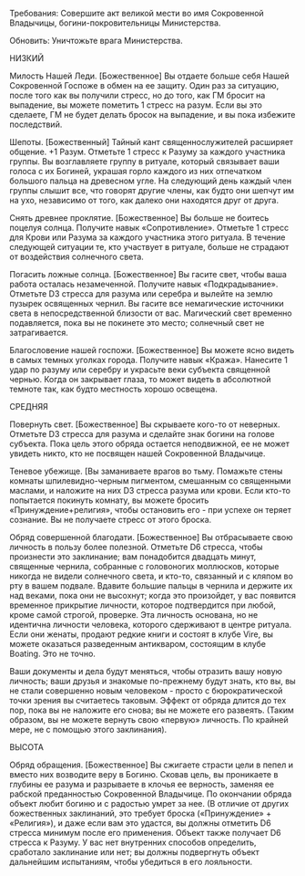 Требования: Совершите акт великой мести во имя Сокровенной Владычицы, богини-покровительницы Министерства.

Обновить: Уничтожьте врага Министерства.  
  
НИЗКИЙ

Милость Нашей Леди. [Божественное] Вы отдаете больше себя Нашей Сокровенной Госпоже в обмен на ее защиту. Один раз за ситуацию, после того как вы получили стресс, но до того, как ГМ бросит на выпадение, вы можете пометить 1 стресс на разум. Если вы это сделаете, ГМ не будет делать бросок на выпадение, и вы пока избежите последствий.  
  
Шепоты. [Божественный] Тайный кант священнослужителей расширяет общение. +1 Разум. Отметьте 1 стресс к Разуму за каждого участника группы. Вы возглавляете группу в ритуале, который связывает ваши голоса с их Богиней, украшая горло каждого из них отпечатком большого пальца на древесном угле. На следующий день каждый член группы слышит все, что говорят другие члены, как будто они шепчут им на ухо, независимо от того, как далеко они находятся друг от друга.  
  
Снять древнее проклятие. [Божественное] Вы больше не боитесь поцелуя солнца. Получите навык «Сопротивление». Отметьте 1 стресс для Крови или Разума за каждого участника этого ритуала. В течение следующей ситуации те, кто участвует в ритуале, больше не страдают от воздействия солнечного света.  
  
Погасить ложные солнца. [Божественное] Вы гасите свет, чтобы ваша работа осталась незамеченной. Получите навык «Подкрадывание». Отметьте D3 стресса для разума или серебра и вылейте на землю пузырек освященных чернил. Вы гасите все немагические источники света в непосредственной близости от вас. Магический свет временно подавляется, пока вы не покинете это место; солнечный свет не затрагивается.  
  
Благословение нашей госпожи. [Божественное] Вы можете ясно видеть в самых темных уголках города. Получите навык «Кража». Нанесите 1 удар по разуму или серебру и украсьте веки субъекта священной чернью. Когда он закрывает глаза, то может видеть в абсолютной темноте так, как будто местность хорошо освещена.  
  
СРЕДНЯЯ

Повернуть свет. [Божественное] Вы скрываете кого-то от неверных. Отметьте D3 стресса для разума и сделайте знак богини на голове субъекта. Пока цель этого обряда остается неподвижной, ее не может увидеть никто, кто не посвящен нашей Сокровенной Владычице.  
  
Теневое убежище. [Вы заманиваете врагов во тьму. Помажьте стены комнаты шпилевидно-черным пигментом, смешанным со священными маслами, и наложите на них D3 стресса разума или крови. Если кто-то попытается покинуть комнату, вы можете бросить «Принуждение+религия», чтобы остановить его - при успехе он теряет сознание. Вы не получаете стресс от этого броска.  
  
Обряд совершенной благодати. [Божественное] Вы отбрасываете свою личность в пользу более полезной. Отметьте D6 стресса, чтобы произнести это заклинание; вам понадобится двадцать минут, священные чернила, собранные с головоногих моллюсков, которые никогда не видели солнечного света, и кто-то, связанный и с кляпом во рту в вашем подвале. Вдавите большие пальцы в чернила и держите их над веками, пока они не высохнут; когда это произойдет, у вас появится временное прикрытие личности, которое подтвердится при любой, кроме самой строгой, проверке. Эта личность основана, но не идентична личности человека, которого сдерживают в центре ритуала. Если они женаты, продают редкие книги и состоят в клубе Vire, вы можете оказаться разведенным антикваром, состоящим в клубе Boating. Это не точно.

Ваши документы и дела будут меняться, чтобы отразить вашу новую личность; ваши друзья и знакомые по-прежнему будут знать, кто вы, вы не стали совершенно новым человеком - просто с бюрократической точки зрения вы считаетесь таковым. Эффект от обряда длится до тех пор, пока вы не наложите его снова; вы не можете его развеять. (Таким образом, вы не можете вернуть свою «первую» личность. По крайней мере, не с помощью этого заклинания).  
  
ВЫСОТА

Обряд обращения. [Божественное] Вы сжигаете страсти цели в пепел и вместо них возводите веру в Богиню. Сковав цель, вы проникаете в глубины ее разума и разрываете в клочья ее верность, заменяя ее рабской преданностью Сокровенной Владычице. По окончании обряда объект любит богиню и с радостью умрет за нее. (В отличие от других божественных заклинаний, это требует броска («Принуждение» + «Религия»), и даже если вам это удастся, вы должны отметить D6 стресса минимум после его применения. Объект также получает D6 стресса к Разуму. У вас нет внутренних способов определить, сработало заклинание или нет; вы должны подвергнуть объект дальнейшим испытаниям, чтобы убедиться в его лояльности.
